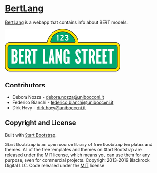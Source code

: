 # [BertLang](bertlang.unibocconi.it)

[BertLang](bertlang.unibocconi.it) is a webapp that contains info about BERT models.

![Image description](https://raw.githubusercontent.com/MilaNLProc/bertlang/master/static/img/logo.png)

## Contributors

+ Debora Nozza - debora.nozza@unibocconi.it
+ Federico Bianchi - federico.bianchi@unibocconi.it
+ Dirk Hovy - dirk.hovy@unibocconi.it

## Copyright and License

Built with [Start Bootstrap](https://startbootstrap.com/template-overviews/bare/).

Start Bootstrap is an open source library of free Bootstrap templates and themes. All of the free templates and themes on Start Bootstrap are released under the MIT license, which means you can use them for any purpose, even for commercial projects.
Copyright 2013-2019 Blackrock Digital LLC. Code released under the [MIT](https://github.com/BlackrockDigital/startbootstrap-bare/blob/gh-pages/LICENSE) license.
